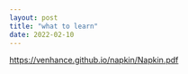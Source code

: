 ```yaml
---
layout: post
title: "what to learn"
date: 2022-02-10
---
```


https://venhance.github.io/napkin/Napkin.pdf

